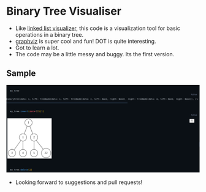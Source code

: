 # Binary Tree Visualiser
- Like [linked list visualizer](https://github.com/anurag-desp/linked-list-visualisation), this code is a visualization tool for basic operations in a binary tree.
- [graphviz](https://graphviz.org/) is super cool and fun! DOT is quite interesting.
- Got to learn a lot.
- The code may be a little messy and buggy. Its the first version.

## Sample
![sample_image](./img/binary_tree_visualization_sample.png)

- Looking forward to suggestions and pull requests!